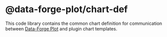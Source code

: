 # @data-forge-plot/chart-def

This code library contains the common chart definition for communication between [Data-Forge Plot](https://www.npmjs.com/package/data-forge-plot) and plugin chart templates.